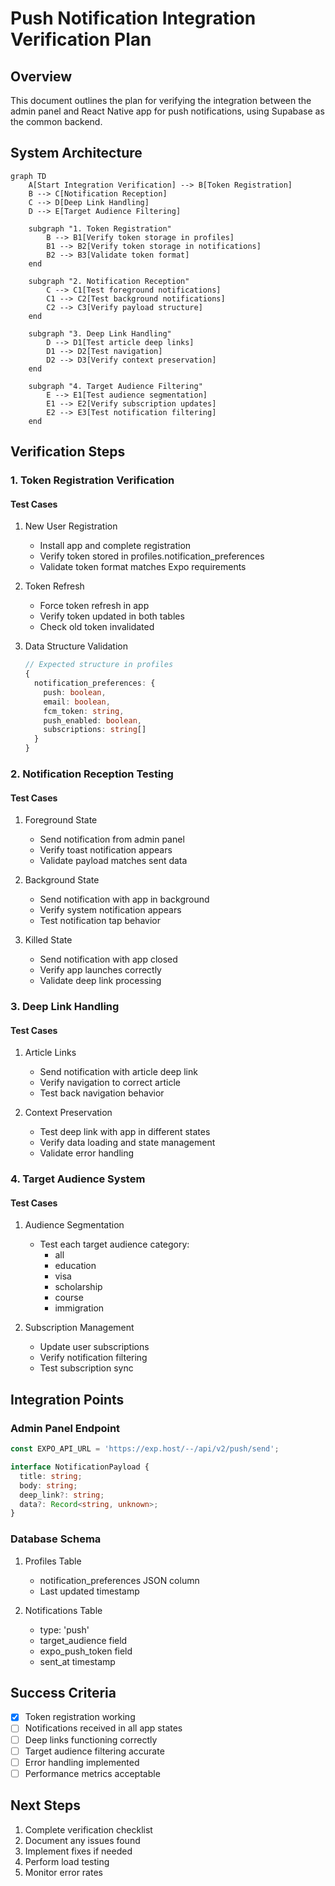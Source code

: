 # Push Notification Integration Verification Plan

## Overview
This document outlines the plan for verifying the integration between the admin panel and React Native app for push notifications, using Supabase as the common backend.

## System Architecture

```mermaid
graph TD
    A[Start Integration Verification] --> B[Token Registration]
    B --> C[Notification Reception]
    C --> D[Deep Link Handling]
    D --> E[Target Audience Filtering]
    
    subgraph "1. Token Registration"
        B --> B1[Verify token storage in profiles]
        B1 --> B2[Verify token storage in notifications]
        B2 --> B3[Validate token format]
    end
    
    subgraph "2. Notification Reception"
        C --> C1[Test foreground notifications]
        C1 --> C2[Test background notifications]
        C2 --> C3[Verify payload structure]
    end
    
    subgraph "3. Deep Link Handling"
        D --> D1[Test article deep links]
        D1 --> D2[Test navigation]
        D2 --> D3[Verify context preservation]
    end
    
    subgraph "4. Target Audience Filtering"
        E --> E1[Test audience segmentation]
        E1 --> E2[Verify subscription updates]
        E2 --> E3[Test notification filtering]
    end
```

## Verification Steps

### 1. Token Registration Verification

#### Test Cases
1. New User Registration
   - Install app and complete registration
   - Verify token stored in profiles.notification_preferences
   - Validate token format matches Expo requirements
   
2. Token Refresh
   - Force token refresh in app
   - Verify token updated in both tables
   - Check old token invalidated

3. Data Structure Validation
   ```typescript
   // Expected structure in profiles
   {
     notification_preferences: {
       push: boolean,
       email: boolean,
       fcm_token: string,
       push_enabled: boolean,
       subscriptions: string[]
     }
   }
   ```

### 2. Notification Reception Testing

#### Test Cases
1. Foreground State
   - Send notification from admin panel
   - Verify toast notification appears
   - Validate payload matches sent data

2. Background State
   - Send notification with app in background
   - Verify system notification appears
   - Test notification tap behavior

3. Killed State
   - Send notification with app closed
   - Verify app launches correctly
   - Validate deep link processing

### 3. Deep Link Handling

#### Test Cases
1. Article Links
   - Send notification with article deep link
   - Verify navigation to correct article
   - Test back navigation behavior

2. Context Preservation
   - Test deep link with app in different states
   - Verify data loading and state management
   - Validate error handling

### 4. Target Audience System

#### Test Cases
1. Audience Segmentation
   - Test each target audience category:
     * all
     * education
     * visa
     * scholarship
     * course
     * immigration
   
2. Subscription Management
   - Update user subscriptions
   - Verify notification filtering
   - Test subscription sync

## Integration Points

### Admin Panel Endpoint
```typescript
const EXPO_API_URL = 'https://exp.host/--/api/v2/push/send';

interface NotificationPayload {
  title: string;
  body: string;
  deep_link?: string;
  data?: Record<string, unknown>;
}
```

### Database Schema
1. Profiles Table
   - notification_preferences JSON column
   - Last updated timestamp
   
2. Notifications Table
   - type: 'push'
   - target_audience field
   - expo_push_token field
   - sent_at timestamp

## Success Criteria
- [x] Token registration working
- [ ] Notifications received in all app states
- [ ] Deep links functioning correctly
- [ ] Target audience filtering accurate
- [ ] Error handling implemented
- [ ] Performance metrics acceptable

## Next Steps
1. Complete verification checklist
2. Document any issues found
3. Implement fixes if needed
4. Perform load testing
5. Monitor error rates